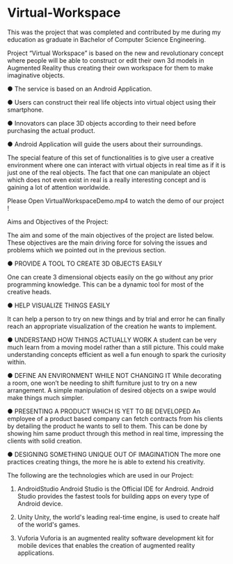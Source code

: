 # Virtual-Workspace
This was the project that was completed and contributed by me during my education as graduate in Bachelor of Computer Science Engineering.

Project “Virtual Workspace” is based on the new and revolutionary concept where people will be able to construct or edit their own 3d models in Augmented Reality thus creating their own workspace for them to make imaginative objects.

●	The service is based on an Android Application.

●	Users can construct their real life objects into virtual object using their smartphone.

●	Innovators can place 3D objects according to their need before purchasing the actual product.

●	Android Application will guide the users about their surroundings.

The special feature of this set of functionalities is to give user a creative environment where one can interact with virtual objects in real time as if it is just one of the real objects. The fact that one can manipulate an object which does not even exist in real is a really interesting concept and is gaining a lot of attention worldwide.

Please Open VirtualWorkspaceDemo.mp4 to watch the demo of our project ! 


Aims and Objectives of the Project:

The aim and some of the main objectives of the project are listed below. These objectives are the main driving force for solving the issues and problems which we pointed out in the previous section.

●	PROVIDE A TOOL TO CREATE 3D OBJECTS EASILY

One can create 3 dimensional objects easily on the go without any prior programming knowledge. This can be a dynamic tool for most of the creative heads. 


●	HELP VISUALIZE THINGS EASILY

It can help a person to try on new things and by trial and error he can finally reach an appropriate visualization of the creation he wants to implement.


●	UNDERSTAND HOW THINGS ACTUALLY WORK
A student can be very much learn from a moving model rather than a still picture. This could make understanding concepts efficient as well a fun enough to spark the curiosity within.


●	DEFINE AN ENVIRONMENT WHILE NOT CHANGING IT
While decorating a room, one won’t be needing to shift furniture just to try on a new arrangement. A simple manipulation of desired objects on a swipe would make things much simpler.


●	PRESENTING A PRODUCT WHICH IS YET TO BE DEVELOPED
An employee of a product based company can fetch contracts from his clients by detailing the product he wants to sell to them. This can be done by showing him same product through this method in real time, impressing the clients with solid creation.


●	DESIGNING SOMETHING UNIQUE OUT OF IMAGINATION
The more one practices creating things, the more he is able to extend his creativity.  


The following are the technologies which are used in our Project:

1.	AndroidStudio
Android Studio is the Official IDE for Android. Android Studio provides the fastest tools for building apps on every type of Android device.

2.	Unity
Unity, the world's leading real-time engine, is used to create half of the world's games.

3.	Vuforia 
Vuforia is an augmented reality software development kit for mobile devices that enables the creation of augmented reality applications.





